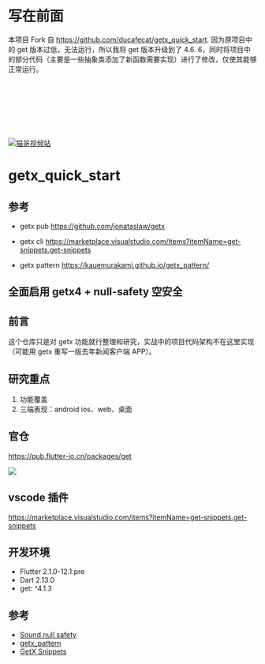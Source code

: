 # 写在前面
本项目 Fork 自 https://github.com/ducafecat/getx_quick_start. 因为原项目中的 get 版本过低，无法运行，所以我将 get 版本升级到了 4.6.
6，同时将项目中的部分代码（主要是一些抽象类添加了新函数需要实现）进行了修改，仅使其能够正常运行。

<br/><br/><br/><br/><br/><br/>

<a href="https://ducafecat.com" target="_blank">
  <img src="https://ducafecat.oss-cn-beijing.aliyuncs.com/ducafecat/video-ducafecat-banner.png" alt="猫哥视频站" >
</a>

# getx_quick_start

## 参考

- getx pub
  https://github.com/jonataslaw/getx

- getx cli
  https://marketplace.visualstudio.com/items?itemName=get-snippets.get-snippets

- getx pattern
  https://kauemurakami.github.io/getx_pattern/

## 全面启用 getx4 + null-safety 空安全

## 前言

这个仓库只是对 getx 功能就行整理和研究，实战中的项目代码架构不在这里实现（可能用 getx 重写一版去年新闻客户端 APP）。

## 研究重点

1. 功能覆盖
2. 三端表现：android ios、web、桌面

## 官仓

https://pub.flutter-io.cn/packages/get

![](./README/2021-03-24-17-37-06.png)

## vscode 插件

https://marketplace.visualstudio.com/items?itemName=get-snippets.get-snippets

## 开发环境

- Flutter 2.1.0-12.1.pre
- Dart 2.13.0
- get: ^4.1.3

## 参考

- [Sound null safety](https://dart.dev/null-safety)
- [getx_pattern](https://kauemurakami.github.io/getx_pattern/)
- [GetX Snippets](https://marketplace.visualstudio.com/items?itemName=get-snippets.get-snippets)
